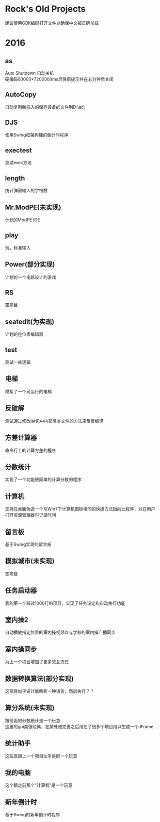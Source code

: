 # Rock's Old Projects

建议使用GBK编码打开文件以确保中文被正确加载

# 2016

## as

Auto Shutdown 自动关机  
硬编码60000*7200000ms后弹窗提示并在五分钟后关闭

## AutoCopy

自动复制新插入的储存设备的文件到D:\ac\

## DJS

使用Swing框架构建的倒计时程序

## exectest

测试exec方法

## length

统计弹窗输入的字符数

## Mr.ModPE(未实现)

计划的ModPE IDE

## play

玩，标准输入

## Power(部分实现)

计划的一个电路设计的游戏

## RS

空项目

## seatedit(为实现)

计划的座位表编辑器

## test

测试一些逻辑

## 电梯

模拟了一个可运行的电梯

## 反破解

测试通过修改jar包中内部类类文件的方法来反反编译

## 方差计算器

命令行上的计算方差的程序

## 分数统计

实现了一个功能很简单的计算分数的程序

## 计算机

支持在桌面伪造一个与Win7下计算机图标相同的快捷方式指向此程序，以在用户打开资源管理器时记录时间

## 留言板

基于Swing实现的留言板

## 模拟城市(未实现)

空项目

## 任务启动器

我的第一个超过1000行的项目，实现了任务设定和自动执行功能

## 室内操2

自动播放指定位置的室内操视频以与学校的室内操广播同步

## 室内操同步

为上一个项目增加了更多交互方式

## 数据转换算法(部分实现)

这项目似乎设计能解析一种语言，然后执行？？

## 算分系统(未实现)

跟前面的分数统计是一个玩意  
这里的gui类很经典，在某处被完善之后用在了很多个项目用以生成一个JFrame

## 统计助手

这玩意跟上一个项目似乎是同一个玩意

## 我的电脑

这个跟之前那个“计算机”是一个玩意

## 新年倒计时

基于Swing的新年倒计时程序